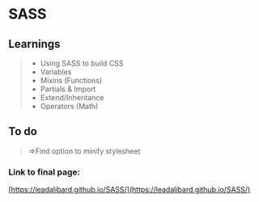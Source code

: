 # SASS

## Learnings

> - Using SASS to build CSS
> - Variables
> - Mixins (Functions)
> - Partials & Import
> - Extend/Inheritance
> - Operators (Math)

## To do
> =>Find option to minify stylesheet

### Link to final page:

[https://leadalibard.github.io/SASS/](https://leadalibard.github.io/SASS/)
